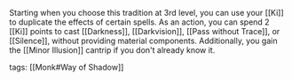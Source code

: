 Starting when you choose this tradition at 3rd level, you can use your [[Ki]] to duplicate the effects of certain spells. As an action, you can spend 2 [[Ki]] points to cast [[Darkness]], [[Darkvision]], [[Pass without Trace]], or [[Silence]], without providing material components. Additionally, you gain the [[Minor Illusion]] cantrip if you don't already know it.

tags: [[Monk#Way of Shadow]]